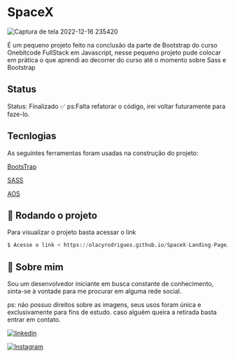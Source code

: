 # SpaceX

![Captura de tela 2022-12-16 235420](https://user-images.githubusercontent.com/71050110/208220611-fcfa75aa-56fe-4f65-8825-f3d8b0083ab4.png)

É um pequeno projeto feito na conclusão da parte de Bootstrap do curso Onebitcode FullStack em Javascript, nesse pequeno projeto pude colocar em prática o que aprendi ao decorrer do curso até o momento sobre Sass e Bootstrap

## Status

Status: Finalizado ✅
ps:Falta refatorar o código, irei voltar futuramente para faze-lo.

## Tecnlogias

As seguintes ferramentas foram usadas na construção do projeto:

[BootsTrap](https://icons.getbootstrap.com)

[SASS](https://sass-lang.com)

[AOS](https://michalsnik.github.io/aos/)

## 🎲 Rodando o projeto

Para visualizar o projeto basta acessar o link

```python
$ Acesse o link < https://olacyrodrigues.github.io/SpaceX-Landing-Page/>
```

## 🚀 Sobre mim

<p>Sou um desenvolvedor iniciante em busca constante de conhecimento, sinta-se à vontade para
me procurar em alguma rede social.</p>
<p> ps: não possuo direitos sobre as imagens, seus usos foram única e exclusivamente para fins de estudo. caso alguém queira a retirada basta entrar em contato.</p>

[![linkedin](https://img.shields.io/badge/linkedin-0A66C2?style=for-the-badge&logo=linkedin&logoColor=white)](https://www.linkedin.com/in/olacy-rodrigues-449a03170/)

[![Instagram](https://img.shields.io/badge/Instagram-E4405F?style=for-the-badge&logo=instagram&logoColor=white)](https://www.instagram.com/olacyrodrigues/)
